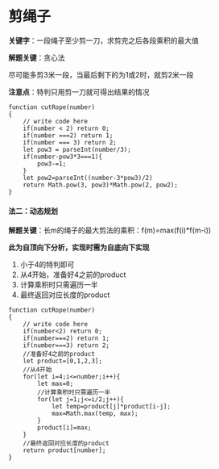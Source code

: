 # 剪绳子

**关键字**：一段绳子至少剪一刀，求剪完之后各段乘积的最大值

**解题关键**：贪心法

尽可能多剪3米一段，当最后剩下的为1或2时，就剪2米一段

**注意点**：特判只用剪一刀就可得出结果的情况

```
function cutRope(number)
{
    // write code here
    if(number < 2) return 0;
    if(number ===2) return 1;
    if(number === 3) return 2;
    let pow3 = parseInt(number/3);
    if(number-pow3*3===1){
        pow3-=1;
    }
    let pow2=parseInt((number-3*pow3)/2)
    return Math.pow(3, pow3)*Math.pow(2, pow2);
}
```



#### 法二：动态规划

**解题关键**：长m的绳子的最大剪法的乘积：f(m)=max(f(i)*f(m-i))

**此为自顶向下分析，实现时需为自底向下实现**

1. 小于4的特判即可
2. 从4开始，准备好4之前的product
3. 计算乘积时只需遍历一半
4. 最终返回对应长度的product

```
function cutRope(number)
{
    // write code here
    if(number<2) return 0;
    if(number===2) return 1;
    if(number===3) return 2;
    //准备好4之前的product
    let product=[0,1,2,3];
    //从4开始
    for(let i=4;i<=number;i++){
        let max=0;
        //计算乘积时只需遍历一半
        for(let j=1;j<=i/2;j++){
            let temp=product[j]*product[i-j];
            max=Math.max(temp, max);
        }
        product[i]=max;
    }
    //最终返回对应长度的product
    return product[number];
}
```

